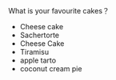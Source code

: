  What is your favourite cakes？
- Cheese cake
- Sachertorte
- Cheese Cake
- Tiramisu
- apple tarto
- coconut cream pie
